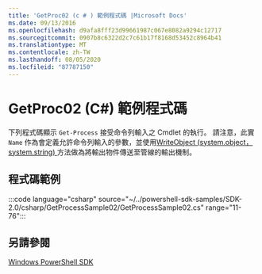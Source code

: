```yaml
---
title: 'GetProc02 (c # ) 範例程式碼 |Microsoft Docs'
ms.date: 09/13/2016
ms.openlocfilehash: d9afa8fff23d99661987c067e8082a9294c12717
ms.sourcegitcommit: 0907b8c6322d2c7c61b17f8168d53452c8964b41
ms.translationtype: MT
ms.contentlocale: zh-TW
ms.lasthandoff: 08/05/2020
ms.locfileid: "87787150"
---
```

# <a name="getproc02-c-sample-code"></a>GetProc02 (C#) 範例程式碼

下列程式碼顯示 `Get-Process` 接受命令列輸入之 Cmdlet 的執行。 請注意，此實 `Name` 作為會定義允許命令列輸入的參數，並使用[WriteObject (system.object，system.string) ](/dotnet/api/system.management.automation.cmdlet.writeobject?view=pscore-6.2.0#System_Management_Automation_Cmdlet_WriteObject_System_Object_System_Boolean_)方法做為將輸出物件傳送至管線的輸出機制。

## <a name="code-sample"></a>程式碼範例

:::code language="csharp" source="~/../powershell-sdk-samples/SDK-2.0/csharp/GetProcessSample02/GetProcessSample02.cs" range="11-76":::

## <a name="see-also"></a>另請參閱

[Windows PowerShell SDK](../windows-powershell-reference.md)
